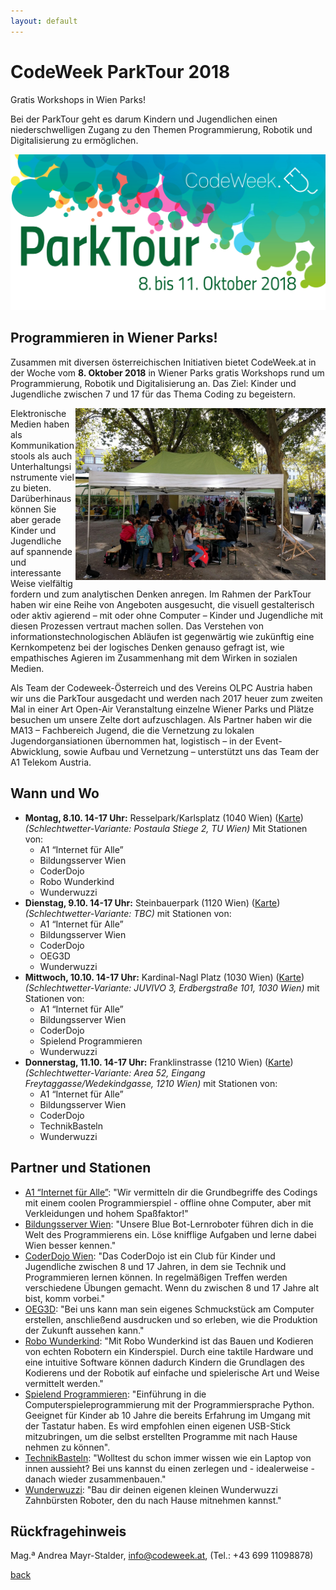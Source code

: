 ```yaml
---
layout: default
---
```


# CodeWeek ParkTour 2018

Gratis Workshops in Wien Parks!

Bei der ParkTour geht es darum Kindern und Jugendlichen einen niederschwelligen Zugang zu den Themen Programmierung, Robotik und Digitalisierung zu ermöglichen.

![Image](parktour_med_2018.jpg)

## Programmieren in Wiener Parks!
 
Zusammen mit diversen österreichischen Initiativen bietet CodeWeek.at in der Woche vom **8. Oktober 2018** in Wiener Parks gratis Workshops rund um Programmierung, Robotik und Digitalisierung an. Das Ziel: Kinder und Jugendliche zwischen 7 und 17 für das Thema Coding zu begeistern.

<img align="right" width="400px" height="275px" src="ParkTour-2017.jpg">

Elektronische Medien haben als Kommunikationstools als auch Unterhaltungsinstrumente viel zu bieten. Darüberhinaus können Sie aber gerade Kinder und Jugendliche auf spannende und interessante Weise vielfältig fordern und zum analytischen Denken anregen. Im Rahmen der ParkTour haben wir eine Reihe von Angeboten ausgesucht, die visuell gestalterisch oder aktiv agierend – mit oder ohne Computer – Kinder und Jugendliche mit diesen Prozessen vertraut machen sollen. Das Verstehen von informationstechnologischen Abläufen ist gegenwärtig wie zukünftig eine Kernkompetenz bei der  logisches Denken genauso gefragt ist, wie empathisches Agieren im Zusammenhang mit dem Wirken in sozialen Medien.

Als Team der Codeweek-Österreich und des Vereins OLPC Austria haben wir uns die ParkTour ausgedacht und werden nach 2017 heuer zum zweiten Mal in einer Art Open-Air Veranstaltung einzelne Wiener Parks und Plätze besuchen um unsere Zelte dort aufzuschlagen. Als Partner haben wir die MA13 – Fachbereich Jugend, die die Vernetzung zu lokalen Jugendorgansiationen übernommen hat, logistisch – in der Event-Abwicklung, sowie Aufbau und Vernetzung – unterstützt uns das Team der A1 Telekom Austria.

## Wann und Wo

* **Montag, 8.10. 14-17 Uhr:** Resselpark/Karlsplatz (1040 Wien) ([Karte](https://www.wien.gv.at/stadtplan/grafik.aspx?lang=de-AT&bookmark=VN5nRq0VHEbphFVE5NCvQ-a5Rphlnqnnkur2pH4Oprw-b-b&bmadr=10002326)) *(Schlechtwetter-Variante: Postaula Stiege 2, TU Wien)*
Mit Stationen von:
  * A1 “Internet für Alle”
  * Bildungsserver Wien
  * CoderDojo
  * Robo Wunderkind
  * Wunderwuzzi
* **Dienstag, 9.10. 14-17 Uhr:** Steinbauerpark (1120 Wien) ([Karte](https://www.wien.gv.at/stadtplan/grafik.aspx?lang=de-AT&bookmark=2PpHRtto-a0XphNVD5NAvQ-a5Rphlnqnnkur2pH4Oprw-b-b&bmadr=10010290)) *(Schlechtwetter-Variante: TBC)* mit Stationen von:
  * A1 “Internet für Alle”
  * Bildungsserver Wien
  * CoderDojo
  * OEG3D
  * Wunderwuzzi
* **Mittwoch, 10.10. 14-17 Uhr:** Kardinal-Nagl Platz (1030 Wien) ([Karte](https://www.wien.gv.at/stadtplan/grafik.aspx?lang=de-AT&bookmark=cb2HRv1nGUbphNVD5NAvQ-a5Rphlnqnnkur2pH4Oprw-b-b&bmadr=10002296)) *(Schlechtwetter-Variante: JUVIVO 3, Erdbergstraße 101, 1030 Wien)* mit Stationen von:
  * A1 “Internet für Alle”
  * Bildungsserver Wien
  * CoderDojo
  * Spielend Programmieren
  * Wunderwuzzi
* **Donnerstag, 11.10. 14-17 Uhr:** Franklinstrasse (1210 Wien) ([Karte](https://www.wien.gv.at/stadtplan/grafik.aspx?lang=de-AT&bookmark=mAqHRsxme0bphFVE5NCvQ-a5Rphlnqnnkur2pH4Oprw-b-b)) *(Schlechtwetter-Variante: Area 52, Eingang Freytaggasse/Wedekindgasse, 1210 Wien)* mit Stationen von:
  * A1 “Internet für Alle”
  * Bildungsserver Wien
  * CoderDojo
  * TechnikBasteln
  * Wunderwuzzi

## Partner und Stationen

* [A1 “Internet für Alle”](https://a1internetfueralle.at/home/): "Wir vermitteln dir die Grundbegriffe des Codings mit einem coolen Programmierspiel - offline ohne Computer, aber mit Verkleidungen und hohem Spaßfaktor!"
* [Bildungsserver Wien](http://bildungsserver.wien): "Unsere Blue Bot-Lernroboter führen dich in die Welt des Programmierens ein. Löse knifflige Aufgaben und lerne dabei Wien besser kennen."
* [CoderDojo Wien](http://wien.coderdojo.net/): "Das CoderDojo ist ein Club für Kinder und Jugendliche zwischen 8 und 17 Jahren, in dem sie Technik und Programmieren lernen können. In regelmäßigen Treffen werden verschiedene Übungen gemacht. Wenn du zwischen 8 und 17 Jahre alt bist, komm vorbei."
* [OEG3D](https://www.oeg3d.at): "Bei uns kann man sein eigenes Schmuckstück am Computer erstellen, anschließend ausdrucken und so erleben, wie die Produktion der Zukunft aussehen kann."
* [Robo Wunderkind](https://robowunderkind.com/de/): "Mit Robo Wunderkind ist das Bauen und Kodieren von echten Robotern ein Kinderspiel. Durch eine taktile Hardware und eine intuitive Software können dadurch Kindern die Grundlagen des Kodierens und der Robotik auf einfache und spielerische Art und Weise vermittelt werden."
* [Spielend Programmieren](http://spielend-programmieren.at): "Einführung in die Computerspieleprogrammierung mit der Programmiersprache Python. Geeignet für Kinder ab 10 Jahre die bereits Erfahrung im Umgang mit der Tastatur haben. Es wird empfohlen einen eigenen USB-Stick mitzubringen, um die selbst erstellten Programme mit nach Hause nehmen zu können".
* [TechnikBasteln](http://www.technikbasteln.net/): "Wolltest du schon immer wissen wie ein Laptop von innen aussieht? Bei uns kannst du einen zerlegen und - idealerweise - danach wieder zusammenbauen."
* [Wunderwuzzi](http://www.wunderwuzzi.at/): "Bau dir deinen eigenen kleinen Wunderwuzzi Zahnbürsten Roboter, den du nach Hause mitnehmen kannst."

## Rückfragehinweis

Mag.ª Andrea Mayr-Stalder, info@codeweek.at, (Tel.: +43 699 11098878)

[back](./)
